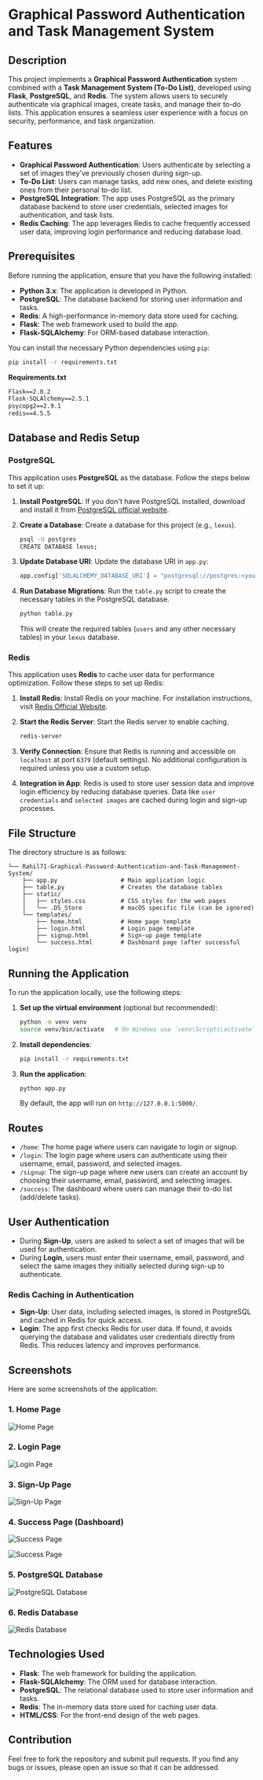 # Graphical Password Authentication and Task Management System

## Description

This project implements a **Graphical Password Authentication** system combined with a **Task Management System (To-Do List)**, developed using **Flask**, **PostgreSQL**, and **Redis**. The system allows users to securely authenticate via graphical images, create tasks, and manage their to-do lists. This application ensures a seamless user experience with a focus on security, performance, and task organization.

## Features

- **Graphical Password Authentication**: Users authenticate by selecting a set of images they’ve previously chosen during sign-up.
- **To-Do List**: Users can manage tasks, add new ones, and delete existing ones from their personal to-do list.
- **PostgreSQL Integration**: The app uses PostgreSQL as the primary database backend to store user credentials, selected images for authentication, and task lists.
- **Redis Caching**: The app leverages Redis to cache frequently accessed user data, improving login performance and reducing database load.

## Prerequisites

Before running the application, ensure that you have the following installed:

- **Python 3.x**: The application is developed in Python.
- **PostgreSQL**: The database backend for storing user information and tasks.
- **Redis**: A high-performance in-memory data store used for caching.
- **Flask**: The web framework used to build the app.
- **Flask-SQLAlchemy**: For ORM-based database interaction.

You can install the necessary Python dependencies using `pip`:

```bash
pip install -r requirements.txt
```

**Requirements.txt**

```txt
Flask==2.0.2
Flask-SQLAlchemy==2.5.1
psycopg2==2.9.1
redis==4.5.5
```

## Database and Redis Setup

### PostgreSQL

This application uses **PostgreSQL** as the database. Follow the steps below to set it up:

1. **Install PostgreSQL**: If you don't have PostgreSQL installed, download and install it from [PostgreSQL official website](https://www.postgresql.org/download/).

2. **Create a Database**: Create a database for this project (e.g., `lexus`).

    ```bash
    psql -U postgres
    CREATE DATABASE lexus;
    ```

3. **Update Database URI**: Update the database URI in `app.py`:

    ```python
    app.config['SQLALCHEMY_DATABASE_URI'] = "postgresql://postgres:<your-password>@localhost/lexus"
    ```

4. **Run Database Migrations**: Run the `table.py` script to create the necessary tables in the PostgreSQL database.

    ```bash
    python table.py
    ```

    This will create the required tables (`users` and any other necessary tables) in your `lexus` database.

### Redis

This application uses **Redis** to cache user data for performance optimization. Follow these steps to set up Redis:

1. **Install Redis**: Install Redis on your machine. For installation instructions, visit [Redis Official Website](https://redis.io/).

2. **Start the Redis Server**: Start the Redis server to enable caching.

    ```bash
    redis-server
    ```

3. **Verify Connection**: Ensure that Redis is running and accessible on `localhost` at port `6379` (default settings). No additional configuration is required unless you use a custom setup.

4. **Integration in App**: Redis is used to store user session data and improve login efficiency by reducing database queries. Data like `user credentials` and `selected images` are cached during login and sign-up processes.

## File Structure

The directory structure is as follows:

```
└── Rahil71-Graphical-Password-Authentication-and-Task-Management-System/
    ├── app.py                  # Main application logic
    ├── table.py                # Creates the database tables
    ├── static/
    │   ├── styles.css          # CSS styles for the web pages
    │   └── .DS_Store           # macOS specific file (can be ignored)
    └── templates/
        ├── home.html           # Home page template
        ├── login.html          # Login page template
        ├── signup.html         # Sign-up page template
        └── success.html        # Dashboard page (after successful login)
```

## Running the Application

To run the application locally, use the following steps:

1. **Set up the virtual environment** (optional but recommended):

    ```bash
    python -m venv venv
    source venv/bin/activate   # On Windows use `venv\Scripts\activate`
    ```

2. **Install dependencies**:

    ```bash
    pip install -r requirements.txt
    ```

3. **Run the application**:

    ```bash
    python app.py
    ```

    By default, the app will run on `http://127.0.0.1:5000/`.

## Routes

- `/home`: The home page where users can navigate to login or signup.
- `/login`: The login page where users can authenticate using their username, email, password, and selected images.
- `/signup`: The sign-up page where new users can create an account by choosing their username, email, password, and selecting images.
- `/success`: The dashboard where users can manage their to-do list (add/delete tasks).

## User Authentication

- During **Sign-Up**, users are asked to select a set of images that will be used for authentication.
- During **Login**, users must enter their username, email, password, and select the same images they initially selected during sign-up to authenticate.

### Redis Caching in Authentication

- **Sign-Up**: User data, including selected images, is stored in PostgreSQL and cached in Redis for quick access.
- **Login**: The app first checks Redis for user data. If found, it avoids querying the database and validates user credentials directly from Redis. This reduces latency and improves performance.

## Screenshots

Here are some screenshots of the application:

### 1. Home Page

![Home Page](./static/images-git/homepage.png)

### 2. Login Page

![Login Page](./static/images-git/login.png)

### 3. Sign-Up Page

![Sign-Up Page](./static/images-git/signup.png)

### 4. Success Page (Dashboard)

![Success Page](./static/images-git/success1.png)

![Success Page](./static/images-git/success2.png)

### 5. PostgreSQL Database

![PostgreSQL Database](./static/images-git/postgresql.png)

### 6. Redis Database
![Redis Database](./static/images-git/redis.png)

## Technologies Used

- **Flask**: The web framework for building the application.
- **Flask-SQLAlchemy**: The ORM used for database interaction.
- **PostgreSQL**: The relational database used to store user information and tasks.
- **Redis**: The in-memory data store used for caching user data.
- **HTML/CSS**: For the front-end design of the web pages.

## Contribution

Feel free to fork the repository and submit pull requests. If you find any bugs or issues, please open an issue so that it can be addressed.

